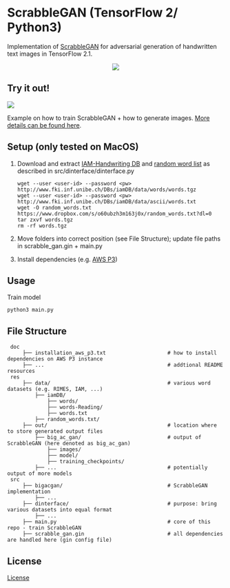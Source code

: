 # ScrabbleGAN (TensorFlow 2/ Python3)

Implementation of [ScrabbleGAN](https://arxiv.org/pdf/2003.10557.pdf) for adversarial generation of handwritten text images in TensorFlow 2.1.

<p align="center">
  <img src="doc/ScrabbleGan_no_grad_bal.gif" />
</p>

 ## Try it out!
 [<img src="https://colab.research.google.com/assets/colab-badge.svg" align="center">](https://colab.research.google.com/drive/1-JxJsYbAM9W69nTxSKTp-gR3ofwv5SjM?usp=sharing)

 Example on how to train ScrabbleGAN + how to generate images. [More details can be found here](https://towardsdatascience.com/scrabblegan-adversarial-generation-of-handwritten-text-images-628f8edcfeed).
    
 ## Setup (only tested on MacOS)
 
 1. Download and extract [IAM-Handwriting DB](http://www.fki.inf.unibe.ch/databases/iam-handwriting-database/download-the-iam-handwriting-database) 
 and [random word list](https://www.dropbox.com/s/o60ubzh3m163j0x/random_words.txt?dl=0) as described in src/dinterface/dinterface.py
    
    ```
    wget --user <user-id> --password <pw> http://www.fki.inf.unibe.ch/DBs/iamDB/data/words/words.tgz 
    wget --user <user-id> --password <pw> http://www.fki.inf.unibe.ch/DBs/iamDB/data/ascii/words.txt
    wget -O random_words.txt https://www.dropbox.com/s/o60ubzh3m163j0x/random_words.txt?dl=0
    tar zxvf words.tgz
    rm -rf words.tgz       
    ```      
 2. Move folders into correct position (see File Structure); update file paths in scrabble_gan.gin + main.py 
 3. Install dependencies (e.g. [AWS P3](doc/installation_aws_p3.txt))
 
 ## Usage
  
Train model
    
    python3 main.py
 
 ## File Structure
 
     doc
         ├── installation_aws_p3.txt                    # how to install dependencies on AWS P3 instance
         ├── ...                                        # addtional README resources
     res                               
         ├── data/                                      # various word datasets (e.g. RIMES, IAM, ...)
             ├── iamDB/                                              
                 ├── words/                                          
                 ├── words-Reading/ 
                 ├── words.txt                                            
             ├── random_words.txt/                                  
         ├── out/                                       # location where to store generated output files   
             ├── big_ac_gan/                            # output of ScrabbleGAN (here denoted as big_ac_gan)
                 ├── images/                            
                 ├── model/                             
                 ├── training_checkpoints/              
             ├── ...                                    # potentially output of more models   
     src
         ├── bigacgan/                                  # ScrabbleGAN implementation
             ├── ...                                           
         ├── dinterface/                                # purpose: bring various datasets into equal format
             ├── ...                                         
         ├── main.py                                    # core of this repo - train ScrabbleGAN
         ├── scrabble_gan.gin                           # all dependencies are handled here (gin config file)
    
 ## License
 [License](LICENSE)
